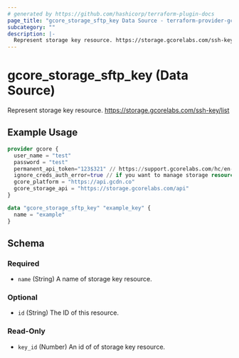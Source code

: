 ```yaml
---
# generated by https://github.com/hashicorp/terraform-plugin-docs
page_title: "gcore_storage_sftp_key Data Source - terraform-provider-gcorelabs"
subcategory: ""
description: |-
  Represent storage key resource. https://storage.gcorelabs.com/ssh-key/list
---
```


# gcore_storage_sftp_key (Data Source)

Represent storage key resource. https://storage.gcorelabs.com/ssh-key/list

## Example Usage

```terraform
provider gcore {
  user_name = "test"
  password = "test"
  permanent_api_token="123$321" // https://support.gcorelabs.com/hc/en-us/articles/360018625617-API-tokens
  ignore_creds_auth_error=true // if you want to manage storage resource only and provide permanent_api_token without user_name & password
  gcore_platform = "https://api.gcdn.co"
  gcore_storage_api = "https://storage.gcorelabs.com/api"
}

data "gcore_storage_sftp_key" "example_key" {
  name = "example"
}
```

<!-- schema generated by tfplugindocs -->
## Schema

### Required

- `name` (String) A name of storage key resource.

### Optional

- `id` (String) The ID of this resource.

### Read-Only

- `key_id` (Number) An id of of storage key resource.


